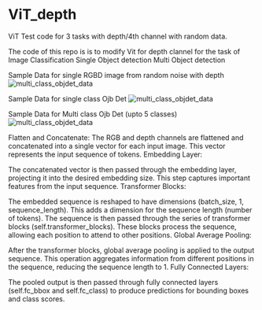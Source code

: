 # ViT_depth
ViT Test code for 3 tasks with depth/4th channel with random data.

The code of this repo is is to modify Vit for depth clannel for the task of 
Image Classification
Single Object detection
Multi Object detection


Sample Data for single RGBD image from random noise with depth
![multi_class_objdet_data](https://github.com/farshidrayhanuiu/ViT_depth/blob/main/etc/RGBD_random_noise_image_sample.png)


Sample Data for single class Ojb Det 
![multi_class_objdet_data](https://github.com/farshidrayhanuiu/ViT_depth/blob/main/etc/single_class_objdet_data.png.png)


Sample Data for Multi class Ojb Det (upto 5 classes)
![multi_class_objdet_data](https://github.com/farshidrayhanuiu/ViT_depth/blob/main/etc/multi_class_objdet_data.png)


Flatten and Concatenate:
The RGB and depth channels are flattened and concatenated into a single vector for each input image. This vector represents the input sequence of tokens.
Embedding Layer:

The concatenated vector is then passed through the embedding layer, projecting it into the desired embedding size. This step captures important features from the input sequence.
Transformer Blocks:

The embedded sequence is reshaped to have dimensions (batch_size, 1, sequence_length). This adds a dimension for the sequence length (number of tokens).
The sequence is then passed through the series of transformer blocks (self.transformer_blocks). These blocks process the sequence, allowing each position to attend to other positions.
Global Average Pooling:

After the transformer blocks, global average pooling is applied to the output sequence. This operation aggregates information from different positions in the sequence, reducing the sequence length to 1.
Fully Connected Layers:

The pooled output is then passed through fully connected layers (self.fc_bbox and self.fc_class) to produce predictions for bounding boxes and class scores.